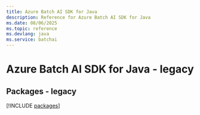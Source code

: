 ```yaml
---
title: Azure Batch AI SDK for Java
description: Reference for Azure Batch AI SDK for Java
ms.date: 08/06/2025
ms.topic: reference
ms.devlang: java
ms.service: batchai
---
```

# Azure Batch AI SDK for Java - legacy
## Packages - legacy
[!INCLUDE [packages](batch-ai-index.md)]
